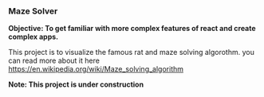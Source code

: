 ### Maze Solver

**Objective: To get familiar with more complex features of react and create complex apps.**

This project is to visualize the famous rat and maze solving algorothm.
you can read more about it here https://en.wikipedia.org/wiki/Maze_solving_algorithm

**Note: This project is under construction**

